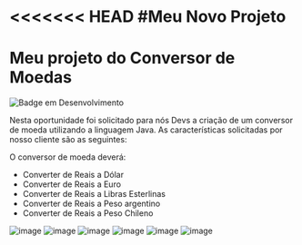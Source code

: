 <<<<<<< HEAD
#Meu Novo Projeto
=======
<h1><upper>Meu projeto do Conversor de Moedas</upper></h1>

![Badge em Desenvolvimento](http://img.shields.io/static/v1?label=STATUS&message=EM%20DESENVOLVIMENTO&color=GREEN&style=for-the-badge)

Nesta oportunidade foi solicitado para nós Devs a criação de um conversor de moeda utilizando a linguagem Java. As características solicitadas por nosso cliente são as seguintes:

  O conversor de moeda deverá:
  - Converter de Reais a Dólar
  - Converter de Reais a Euro
  - Converter de Reais a Libras Esterlinas
  - Converter de Reais a Peso argentino
  - Converter de Reais a Peso Chileno

    
![image](https://github.com/joaopguima/Challenge-Conversor/assets/136766521/a1d46336-cf86-4a1e-ad06-fd7801c931dd)
![image](https://github.com/joaopguima/Challenge-Conversor/assets/136766521/d65009c4-043f-46d4-b7dd-7725fbe321e9)
![image](https://github.com/joaopguima/Challenge-Conversor/assets/136766521/792a66d9-a656-4150-a062-0d8f79251701)
![image](https://github.com/joaopguima/Challenge-Conversor/assets/136766521/aee6d336-b165-4253-876a-4e1b2a8ed758)
![image](https://github.com/joaopguima/Challenge-Conversor/assets/136766521/e4c7a044-8bbe-42ed-894b-49fc12c9065c)
![image](https://github.com/joaopguima/Challenge-Conversor/assets/136766521/8cb79b6d-0716-4322-b125-9edaadda3d29)




